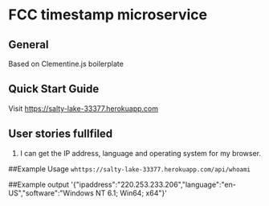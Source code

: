 # FCC timestamp microservice


## General

Based on Clementine.js boilerplate


## Quick Start Guide

Visit https://salty-lake-33377.herokuapp.com

## User stories fullfiled
1) I can get the IP address, language and operating system for my browser.


##Example Usage
`whttps://salty-lake-33377.herokuapp.com/api/whoami`

##Example output
'{"ipaddress":"220.253.233.206","language":"en-US","software":"Windows NT 6.1; Win64; x64"}'